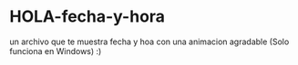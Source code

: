 # HOLA-fecha-y-hora
un archivo que te muestra fecha y hoa con una animacion agradable
(Solo funciona en Windows) :)
